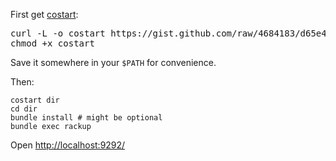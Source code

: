 First get [costart](https://gist.github.com/4684183):

<pre>
curl -L -o costart https://gist.github.com/raw/4684183/d65e44277cf4aab221c27b6987d2038d9e198f5a/costart
chmod +x costart
</pre>

Save it somewhere in your `$PATH` for convenience.

Then:


    costart dir
    cd dir
    bundle install # might be optional
    bundle exec rackup

Open [http://localhost:9292/](http://localhost:9292/)
